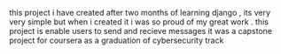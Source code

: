 this project i have created after two months of learning django , its very very simple but when i created it i was so proud of my great work . this project is enable users to send and recieve messages it was a capstone project for coursera as a graduation of cybersecurity track
